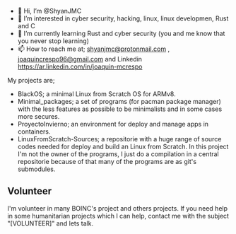 - 👋 Hi, I’m @ShyanJMC
- 👀 I’m interested in cyber security, hacking, linux, linux developmen, Rust and C
- 🌱 I’m currently learning Rust and cyber security (you and me know that you never stop learning)
- 📫 How to reach me at; shyanjmc@protonmail.com , joaquincrespo96@gmail.com and Linkedin https://ar.linkedin.com/in/joaquin-mcrespo

<!---
ShyanJMC/ShyanJMC is a ✨ special ✨ repository because its `README.md` (this file) appears on your GitHub profile.
You can click the Preview link to take a look at your changes.
--->

My projects are;
- BlackOS; a minimal Linux from Scratch OS for ARMv8.
- Minimal_packages; a set of programs (for pacman package manager) with the less features as possible to be minimalists and in some cases more secures.
- ProyectoInvierno; an environment for deploy and manage apps in containers.
- LinuxFromScratch-Sources; a repositorie with a huge range of source codes needed for deploy and build an Linux from Scratch. In this project I'm not the owner of the programs, I just do a compilation in a central repositorie because of that many of the programs are as git's submodules.

## Volunteer
I'm volunteer in many BOINC's project and others projects. If you need help in some humanitarian projects which I can help, contact me with the subject "[VOLUNTEER]" and lets talk.
